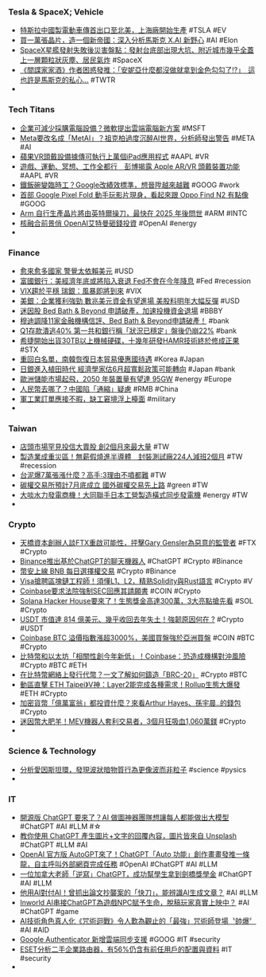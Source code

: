 ### Tesla & SpaceX; Vehicle
- [特斯拉中國製電動車傳首出口至北美，上海廠開始生產](https://technews.tw/2023/04/25/tesla-ev-model-y/) #TSLA #EV
- [買一萬張晶片，造一個新帝國：深入分析馬斯克 X.AI 新野心](https://www.inside.com.tw/article/31417-An-in-depth-analysis-of-Musk-artificial-intelligence-ambitions) #AI #Elon
- [SpaceX星艦發射失敗後災害盤點：發射台底部出現大坑、附近城市幾乎全蓋上一層顆粒狀灰塵、居民氣炸](https://www.techbang.com/posts/105720-the-pot-that-didnt-dig-the-diversion-trough-spacex-starship) #SpaceX
- [《間諜家家酒》作者困惑發推：「安妮亞什麼都沒做就拿到金色勾勾了!?」　這也許是馬斯克的私心...](https://www.toy-people.com/?p=79810) #TWTR
-
### Tech Titans
- [企業可減少採購電腦設備？微軟提出雲端電腦新方案](https://technews.tw/2023/04/24/windows-365-frontline-available-in-public-preview/) #MSFT
- [Meta要改名成「MetAI」？祖克柏過度沉醉AI世界，分析師發出警告](https://www.bnext.com.tw/article/74974/ai-meta-facebook) #META #AI
- [蘋果VR頭戴設備據傳可執行上萬個iPad應用程式](https://m.cnyes.com/news/id/5154335) #AAPL #VR
- [遊戲、運動、冥想、工作全都行　彭博揭露 Apple AR/VR 頭戴裝置功能](https://www.newmobilelife.com/2023/04/24/bloomberg-reveals-apple-ar-vr-headset-features/) #AAPL #VR
- [鐵飯碗變臨時工？Google改績效標準，想晉陞越來越難](https://www.techbang.com/posts/104592-iron-rice-bowl-turned-into-temporary-worker-google-is) #GOOG #work
- [首部 Google Pixel Fold 動手玩影片現身，看起來跟 Oppo Find N2 有點像](https://www.kocpc.com.tw/archives/489496) #GOOG
- [Arm 自行生產晶片將由英特爾操刀，最快在 2025 年後問世](https://technews.tw/2023/04/24/arms-own-chips-will-be-produced-by-intel/) #ARM #INTC
- [核融合前景俏 OpenAI艾特曼砸錢投資](https://ctee.com.tw/news/global/849901.html) #OpenAI #energy
-
### Finance
- [愈來愈多國家 警覺太依賴美元](https://vip.udn.com/vip/story/121523/7118418) #USD
- [富國銀行：美經濟年底或將陷入衰退 Fed不會在今年降息](https://m.cnyes.com/news/id/5153806) #Fed #recession
- [VIX趨於平穩 瑞銀：風暴即將到來](https://news.cnyes.com/news/id/5154258) #VIX
- [美銀：企業獲利強勁 數兆美元資金有望進場 美股料明年大幅反彈](https://news.cnyes.com/news/id/5154875) #USD
- [迷因股 Bed Bath & Beyond 申請破產，加速投機資金退場](https://blockcast.it/2023/04/25/mica-daily-0425/) #BBBY
- [穆迪調降11家金融機構信評、Bed Bath & Beyond申請破產！](https://news.cnyes.com/news/id/5154134) #bank
- [Q1存款潰逃40% 第一共和銀行稱「狀況已穩定」盤後仍崩22%](https://m.cnyes.com/news/id/5154399) #bank
- [希捷開始出貨30TB以上機械硬碟，十幾年研發HAMR技術終於修成正果](https://www.techbang.com/posts/105718-seagate-began-to-ship-more-than-30tb-mechanical-hard-disks) #STX
- [重回白名單，南韓恢復日本貿易優惠國待遇](https://technews.tw/2023/04/24/south-korea-officially-reinstates-japans-trade-whitelist/) #Korea #Japan
- [日銀進入植田時代 經濟學家估6月超寬鬆政策可能轉向](https://news.cnyes.com/news/id/5154503) #Japan #bank
- [歐洲儲能市場起飛，2050 年裝置量有望達 95GW](https://technews.tw/2023/04/25/european-battery-markets/) #energy #Europe
- [人民幣去哪了？中國陷「通縮」疑慮](https://www.businessweekly.com.tw/international/blog/3012146) #RMB #China
- [軍工業訂單應接不暇，缺工窘境浮上檯面](https://finance.technews.tw/2023/04/25/military-industry-shortage/) #military
-
### Taiwan
- [店頭市場罕見投信大賣股 創2個月來最大量](https://m.cnyes.com/news/id/5154224) #TW
- [製造業成重災區！無薪假燒進半導體　封裝測試廠224人減班2個月](https://www.wealth.com.tw/articles/db6836a4-01c3-47e7-a221-0c746d2f77ed) #TW #recession
- [台泥爆7萬張漲什麼？高手:3理由不噴都難](https://ctee.com.tw/news/stocks/850050.html) #TW
- [碳權交易所預計7月底成立 國外碳權交易先上路](https://m.cnyes.com/news/id/5154306) #green #TW
- [大啖水力發電商機！大同聯手日本工營製造橫式同步發電機](https://finance.technews.tw/2023/04/24/japanese-labor-camp/) #energy #TW
-
### Crypto
- [天橋資本創辦人談FTX重啟可能性，抨擊Gary Gensler為惡意的監管者](https://abmedia.io/skybridge-capital-cofounder-anthony-scaramucci-talk-about-ftx-reopen) #FTX #Crypto
- [Binance推出基於ChatGPT的聊天機器人](https://news.cnyes.com/news/id/5154324) #ChatGPT #Crypto #Binance
- [幣安上線 BNB 每日選擇權交易](https://www.blocktempo.com/binance-options-will-launch-bnbusdt-daily-options-on-today/) #Crypto #Binance
- [Visa搶聘區塊鏈工程師！須懂L1、L2，精熟Solidity與Rust語言](https://www.blocktempo.com/visa-recruit-crypto-engineers-with-solidity-and-rust-knowledge/) #Crypto #V
- [Coinbase要求法院強制SEC回應其請願書](https://news.cnyes.com/news/id/5155030) #COIN #Crypto
- [Solana Hacker House要來了！生態獎金高達300萬，3大亮點搶先看](https://www.bnext.com.tw/article/74981/solana-hacker-house-tpe) #SOL #Crypto
- [USDT 市值達 814 億美元、幾乎收回去年失土！強韌原因何在 ?](https://blockcast.it/2023/04/24/tether-recoups-almost-all-of-market-value-lost-last-year/) #Crypto #USDT
- [Coinbase BTC 溢價指數漲超3000%，美國買盤強於亞洲買盤](https://news.cnyes.com/news/id/5155089) #COIN #BTC #Crypto
- [比特幣和以太坊「相關性創今年新低」！Coinbase：恐造成機構對沖風險](https://www.blocktempo.com/the-correlation-between-bitcoin-and-ether-returns-has-been-declining/) #Crypto #BTC #ETH
- [在比特幣網絡上發行代幣？一文了解如何鑄造「BRC-20」](https://blockcast.it/2023/04/24/what-are-brc-20-tokens-on-bitcoin/) #Crypto #BTC
- [動區直擊 ETH Taipei》V神：Layer2能完成各種需求！Rollup生態大爆發](https://www.blocktempo.com/vitalik-said-that-user-life-will-be-built-on-l2/) #ETH #Crypto
- [加密貨幣「億萬富翁」都投資什麼？來看Arthur Hayes、孫宇晨..的錢包](https://www.blocktempo.com/defi-mining-leveraged-trading-to-get-rich/) #Crypto
- [迷因幣大肥羊！MEV機器人套利交易者，3個月狂吸血1,060萬鎂](https://www.blocktempo.com/mev-bot-sandwich-attack-memecoins/) #Crypto
-
### Science & Technology
- [分析愛因斯坦環，發現波狀暗物質行為更像波而非粒子](https://technews.tw/2023/04/24/einstein-ring-axion-dark-matter-hs-08102554/) #science #pysics
-
### IT
- [開源版 ChatGPT 要來了？AI 做圖神器團隊想讓每人都能做出大模型](https://technews.tw/2023/04/25/stability-ai-launches-the-first-of-its-stablelm-suite-of-language-models/) #ChatGPT #AI #LLM #☆
- [教你使用 ChatGPT 產生圖片+文字的回覆內容，圖片皆來自 Unsplash](https://www.kocpc.com.tw/archives/489480) #ChatGPT #LLM #AI
- [OpenAI 官方版 AutoGPT來了！ChatGPT「Auto 功能」創作畫畫發推一條龍，自主呼叫外部網頁完成任務](https://www.techbang.com/posts/105715-openai-shows-the-official-version-of-autogpt-live-creates) #OpenAI #ChatGPT #AI #LLM
- [一位加拿大老師「逆寫」ChatGPT，成功幫學生拿到劍橋獎學金](https://www.inside.com.tw/article/31430-chatgpt-helped-professor-write-reference-letter-student-won-cambridge-scholarship) #ChatGPT #AI #LLM
- [他用AI對付AI！曾抓出論文抄襲案的「快刀」，能辨識AI生成文章？](https://www.gvm.com.tw/article/101965) #AI #LLM
- [Inworld AI串接ChatGPT為遊戲NPC賦予生命，脫稿玩家真實上映中？](https://www.vivepostwave.com/9763/inworld-ai/) #AI #ChatGPT #game
- [AI技術角色真人化《咒術迴戰》令人歎為觀止的「最強」咒術師登場〝帥爆〞](https://news.gamme.com.tw/1756463) #AI #AID
- [Google Authenticator 新增雲端同步支援](https://www.kocpc.com.tw/archives/489540) #GOOG #IT #security
- [ESET分析二手企業路由器，有56%仍含有前任用戶的配置與資料](https://www.ithome.com.tw/news/156547) #IT #security
-